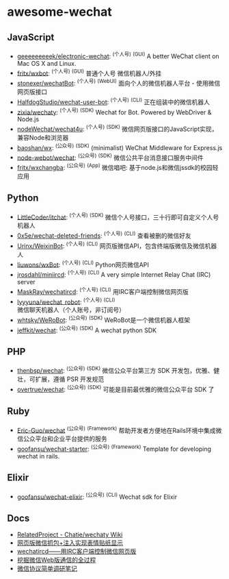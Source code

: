 # awesome-wechat


## JavaScript

- [geeeeeeeeek/electronic-wechat](https://github.com/geeeeeeeeek/electronic-wechat): <sup>(个人号)</sup> <sup>(GUI)</sup> A better WeChat client on Mac OS X and Linux.
- [fritx/wxbot](https://github.com/fritx/wxbot): <sup>(个人号)</sup> <sup>(GUI)</sup> 普通个人号 微信机器人/外挂
- [stonexer/wechatBot](https://github.com/stonexer/wechatBot): <sup>(个人号)</sup> <sup>(WebUI)</sup> 面向个人的微信机器人平台 - 使用微信网页版接口
- [HalfdogStudio/wechat-user-bot](https://github.com/HalfdogStudio/wechat-user-bot): <sup>(个人号)</sup> <sup>(CLI)</sup> 正在组装中的微信机器人
- [zixia/wechaty](https://github.com/zixia/wechaty): <sup>(个人号)</sup> <sup>(SDK)</sup> Wechat for Bot. Powered by WebDriver & Node.js
- [nodeWechat/wechat4u](https://github.com/nodeWechat/wechat4u): <sup>(个人号)</sup> <sup>(SDK)</sup> 微信网页版接口的JavaScript实现，兼容Node和浏览器
- [baoshan/wx](https://github.com/baoshan/wx): <sup>(公众号)</sup> <sup>(SDK)</sup> (minimalist) WeChat Middleware for Express.js
- [node-webot/wechat](https://github.com/node-webot/wechat): <sup>(公众号)</sup> <sup>(SDK)</sup> 微信公共平台消息接口服务中间件
- [fritx/wxchangba](https://github.com/fritx/wxchangba): <sup>(公众号)</sup> <sup>(App)</sup> 微信唱吧: 基于node.js和微信jssdk的校园轻应用


## Python

- [LittleCoder/itchat](https://github.com/littlecodersh/ItChat): <sup>(个人号)</sup> <sup>(SDK)</sup> 微信个人号接口，三十行即可自定义个人号机器人
- [0x5e/wechat-deleted-friends](https://github.com/0x5e/wechat-deleted-friends): <sup>(个人号)</sup> <sup>(CLI)</sup> 查看被删的微信好友
- [Urinx/WeixinBot](https://github.com/Urinx/WeixinBot): <sup>(个人号)</sup> <sup>(CLI)</sup> 网页版微信API，包含终端版微信及微信机器人
- [liuwons/wxBot](https://github.com/liuwons/wxBot): <sup>(个人号)</sup> <sup>(CLI)</sup> Python网页微信API
- [jrosdahl/miniircd](https://github.com/jrosdahl/miniircd): <sup>(个人号)</sup> <sup>(CLI)</sup> A very simple Internet Relay Chat (IRC) server
- [MaskRay/wechatircd](https://github.com/MaskRay/wechatircd): <sup>(个人号)</sup> <sup>(CLI)</sup> 用IRC客户端控制微信网页版
- [lyyyuna/wechat_robot](https://github.com/lyyyuna/wechat_robot): <sup>(个人号)</sup> <sup>(CLI)</sup> 微信聊天机器人（个人账号，非订阅号）
- [whtsky/WeRoBot](https://github.com/whtsky/WeRoBot): <sup>(公众号)</sup> <sup>(SDK)</sup> WeRoBot是一个微信机器人框架
- [jeffkit/wechat](https://github.com/jeffkit/wechat): <sup>(公众号)</sup> <sup>(SDK)</sup> A wechat python SDK


## PHP

- [thenbsp/wechat](https://github.com/thenbsp/wechat): <sup>(公众号)</sup> <sup>(SDK)</sup> 微信公众平台第三方 SDK 开发包，优雅、健壮，可扩展，遵循 PSR 开发规范
- [overtrue/wechat](https://github.com/overtrue/wechat): <sup>(公众号)</sup> <sup>(SDK)</sup> 可能是目前最优雅的微信公众平台 SDK 了


## Ruby

- [Eric-Guo/wechat](https://github.com/Eric-Guo/wechat/) <sup>(公众号)</sup> <sup>(Framework)</sup> 帮助开发者方便地在Rails环境中集成微信公众平台和企业平台提供的服务
- [goofansu/wechat-starter](https://github.com/goofansu/wechat-starter): <sup>(公众号)</sup> <sup>(Framework)</sup> Template for developing wechat in rails.


## Elixir

- [goofansu/wechat-elixir](https://github.com/goofansu/wechat-elixir): <sup>(公众号)</sup> <sup>(CLI)</sup> Wechat sdk for Elixir


## Docs

- [RelatedProject - Chatie/wechaty Wiki](https://github.com/chatie/wechaty/wiki/RelatedProject)
- [网页版微信抓包+注入实现表情贴纸显示](https://github.com/geeeeeeeeek/electronic-wechat/issues/2)
- [wechatircd——用IRC客户端控制微信网页版](https://maskray.me/blog/2016-02-21-wechatircd)
- [挖掘微信Web版通信的全过程](http://www.tanhao.me/talk/1466.html/)
- [微信协议简单调研笔记](http://www.blogjava.net/yongboy/archive/2015/11/05/410636.html)
